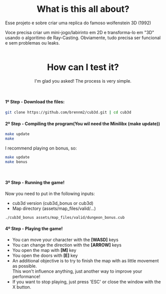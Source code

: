 <div align="center">
  <h1>What is this all about?</h1>
</div>

<p>Esse projeto e sobre criar uma replica do famoso wolfenstein 3D (1992)

<p>Voce precisa criar um mini-jogo/labirinto em 2D e transforma-lo em "3D" usando o algoritimo de Ray-Casting. Obviamente, tudo precisa ser funcional e sem problemas ou leaks.
<div align="center">
  <img src="">
</div>


<div align="center">
  <h1>How can I test it?</h1>
</div>
<div align="center">
<p>I'm glad you asked! The process is very simple.</p>
</div>

<br>
<h4>1º Step - Download the files:</h4>

```bash
git clone https://github.com/brennm2/cub3d.git | cd cub3d
```

<h4>2º Step - Compiling the program(You wil need the Minilibx (make update))</h4>

```bash
make update
make
```
I recommend playing on bonus, so:
```bash
make update
make bonus
```
<br>
<h4>3º Step - Running the game!</h4>

Now you need to put in the following inputs:<br>
- cub3d version (cub3d_bonus or cub3d)<br>
- Map directory (assets/map_files/valid/...)<br>
```bash
./cub3d_bonus assets/map_files/valid/dungeon_bonus.cub
```

<h4>4º Step - Playing the game!</h4>

- You can move your character with the <strong>[WASD]</strong> keys
- You can change the direction with the <strong>[ARROW]</strong> keys
- You open the map with <strong>[M]</strong> key
- You open the doors with <strong>[E]</strong> key
- An additional objective is to try to finish the map with as little movement as possible.<br>
This won't influence anything, just another way to improve your performance!
- If you want to stop playing, just press 'ESC' or close the window with the X button.
<br>
